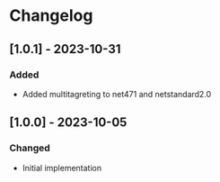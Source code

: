 # Changelog

## [1.0.1] - 2023-10-31
### Added
- Added multitagreting to net471 and netstandard2.0

## [1.0.0] - 2023-10-05
### Changed
- Initial implementation
